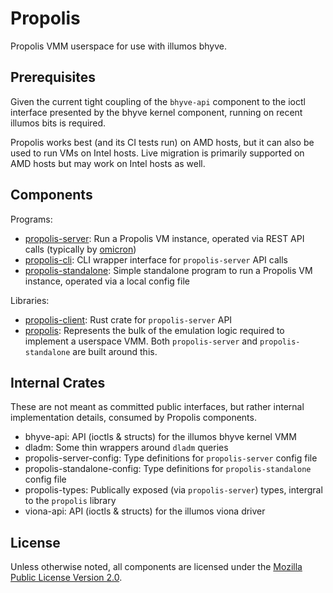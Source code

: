 # Propolis

Propolis VMM userspace for use with illumos bhyve.

## Prerequisites

Given the current tight coupling of the `bhyve-api` component to the ioctl
interface presented by the bhyve kernel component, running on recent illumos
bits is required.

Propolis works best (and its CI tests run) on AMD hosts, but it can also be used
to run VMs on Intel hosts. Live migration is primarily supported on AMD hosts
but may work on Intel hosts as well.

## Components

Programs:
- [propolis-server](bin/propolis-server): Run a Propolis VM instance, operated
  via REST API calls (typically by
  [omicron](https://github.com/oxidecomputer/omicron))
- [propolis-cli](bin/propolis-cli): CLI wrapper interface for `propolis-server`
  API calls
- [propolis-standalone](bin/propolis-standalone): Simple standalone program to
  run a Propolis VM instance, operated via a local config file

Libraries:
- [propolis-client](lib/propolis-client): Rust crate for `propolis-server` API
- [propolis](lib/propolis): Represents the bulk of the emulation logic required
  to implement a userspace VMM.  Both `propolis-server` and
  `propolis-standalone` are built around this.

## Internal Crates

These are not meant as committed public interfaces, but rather internal
implementation details, consumed by Propolis components.

- bhyve-api: API (ioctls & structs) for the illumos bhyve kernel VMM
- dladm: Some thin wrappers around `dladm` queries
- propolis-server-config: Type definitions for `propolis-server` config file
- propolis-standalone-config: Type definitions for `propolis-standalone` config file
- propolis-types: Publically exposed (via `propolis-server`) types, intergral
  to the `propolis` library
- viona-api: API (ioctls & structs) for the illumos viona driver

## License

Unless otherwise noted, all components are licensed under the [Mozilla Public
License Version 2.0](LICENSE).
